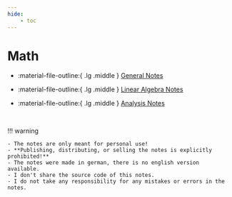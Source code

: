 ```yaml
---
hide:
    - toc
---
```


# Math

<div class="grid cards" markdown>

-   :material-file-outline:{ .lg .middle } [General Notes](general.md)

-   :material-file-outline:{ .lg .middle } [Linear Algebra Notes](linear-algebra.md)

-   :material-file-outline:{ .lg .middle } [Analysis Notes](analysis.md)

</div>

<br>

!!! warning

    - The notes are only meant for personal use!
    - **Publishing, distributing, or selling the notes is explicitly prohibited!**
    - The notes were made in german, there is no english version available.
    - I don't share the source code of this notes.
    - I do not take any responsibility for any mistakes or errors in the notes.
